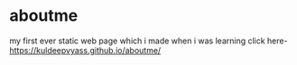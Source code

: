 # aboutme
my first ever static web page which i made when i was learning
click here-https://kuldeepvyass.github.io/aboutme/
